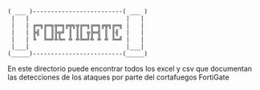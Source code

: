 
    ( ___ )-------------------------( ___ )
     |   |                           |   | 
     |   | ╔═╗╔═╗╦═╗╔╦╗╦╔═╗╔═╗╔╦╗╔═╗ |   | 
     |   | ╠╣ ║ ║╠╦╝ ║ ║║ ╦╠═╣ ║ ║╣  |   | 
     |   | ╚  ╚═╝╩╚═ ╩ ╩╚═╝╩ ╩ ╩ ╚═╝ |   | 
     |___|                           |___| 
    (_____)-------------------------(_____)

En este directorio puede encontrar todos los excel y csv que documentan las detecciones
de los ataques por parte del cortafuegos FortiGate
